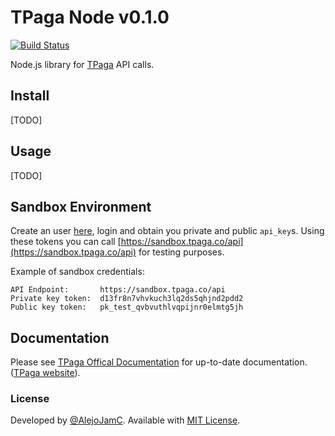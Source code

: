 # TPaga Node v0.1.0


[![Build Status](https://travis-ci.org/AlejoJamC/tpaga-node.svg?branch=master)](https://travis-ci.org/AlejoJamC/tpaga-node)
  
  Node.js library for [TPaga](https://api.tpaga.co/) API calls.  

## Install
[TODO]

## Usage
[TODO]

## Sandbox Environment
Create an user [here](https://sandbox.tpaga.co/register/index), login and obtain you private and public `api_key`s.
Using these tokens you can call [https://sandbox.tpaga.co/api](https://sandbox.tpaga.co/api) for testing purposes.

Example of sandbox credentials:
```
API Endpoint:       https://sandbox.tpaga.co/api
Private key token:  d13fr8n7vhvkuch3lq2ds5qhjnd2pdd2
Public key token:   pk_test_qvbvuthlvqpijnr0elmtg5jh
```

## Documentation
Please see [TPaga Offical Documentation](https://tpaga.co/docs/swaggers/v2) for up-to-date documentation. ([TPaga website](https://tpaga.co/)).

### License
Developed by [@AlejoJamC](https://twitter.com/AlejoJamC). Available with [MIT License](LICENSE).